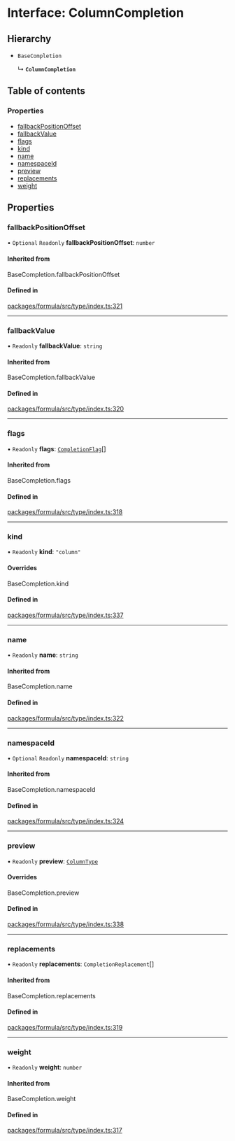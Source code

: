 # Interface: ColumnCompletion

## Hierarchy

- `BaseCompletion`

  ↳ **`ColumnCompletion`**

## Table of contents

### Properties

- [fallbackPositionOffset](ColumnCompletion.md#fallbackpositionoffset)
- [fallbackValue](ColumnCompletion.md#fallbackvalue)
- [flags](ColumnCompletion.md#flags)
- [kind](ColumnCompletion.md#kind)
- [name](ColumnCompletion.md#name)
- [namespaceId](ColumnCompletion.md#namespaceid)
- [preview](ColumnCompletion.md#preview)
- [replacements](ColumnCompletion.md#replacements)
- [weight](ColumnCompletion.md#weight)

## Properties

### <a id="fallbackpositionoffset" name="fallbackpositionoffset"></a> fallbackPositionOffset

• `Optional` `Readonly` **fallbackPositionOffset**: `number`

#### Inherited from

BaseCompletion.fallbackPositionOffset

#### Defined in

[packages/formula/src/type/index.ts:321](https://github.com/mashcard/mashcard/blob/main/packages/formula/src/type/index.ts#L321)

---

### <a id="fallbackvalue" name="fallbackvalue"></a> fallbackValue

• `Readonly` **fallbackValue**: `string`

#### Inherited from

BaseCompletion.fallbackValue

#### Defined in

[packages/formula/src/type/index.ts:320](https://github.com/mashcard/mashcard/blob/main/packages/formula/src/type/index.ts#L320)

---

### <a id="flags" name="flags"></a> flags

• `Readonly` **flags**: [`CompletionFlag`](../README.md#completionflag)[]

#### Inherited from

BaseCompletion.flags

#### Defined in

[packages/formula/src/type/index.ts:318](https://github.com/mashcard/mashcard/blob/main/packages/formula/src/type/index.ts#L318)

---

### <a id="kind" name="kind"></a> kind

• `Readonly` **kind**: `"column"`

#### Overrides

BaseCompletion.kind

#### Defined in

[packages/formula/src/type/index.ts:337](https://github.com/mashcard/mashcard/blob/main/packages/formula/src/type/index.ts#L337)

---

### <a id="name" name="name"></a> name

• `Readonly` **name**: `string`

#### Inherited from

BaseCompletion.name

#### Defined in

[packages/formula/src/type/index.ts:322](https://github.com/mashcard/mashcard/blob/main/packages/formula/src/type/index.ts#L322)

---

### <a id="namespaceid" name="namespaceid"></a> namespaceId

• `Optional` `Readonly` **namespaceId**: `string`

#### Inherited from

BaseCompletion.namespaceId

#### Defined in

[packages/formula/src/type/index.ts:324](https://github.com/mashcard/mashcard/blob/main/packages/formula/src/type/index.ts#L324)

---

### <a id="preview" name="preview"></a> preview

• `Readonly` **preview**: [`ColumnType`](ColumnType.md)

#### Overrides

BaseCompletion.preview

#### Defined in

[packages/formula/src/type/index.ts:338](https://github.com/mashcard/mashcard/blob/main/packages/formula/src/type/index.ts#L338)

---

### <a id="replacements" name="replacements"></a> replacements

• `Readonly` **replacements**: `CompletionReplacement`[]

#### Inherited from

BaseCompletion.replacements

#### Defined in

[packages/formula/src/type/index.ts:319](https://github.com/mashcard/mashcard/blob/main/packages/formula/src/type/index.ts#L319)

---

### <a id="weight" name="weight"></a> weight

• `Readonly` **weight**: `number`

#### Inherited from

BaseCompletion.weight

#### Defined in

[packages/formula/src/type/index.ts:317](https://github.com/mashcard/mashcard/blob/main/packages/formula/src/type/index.ts#L317)
